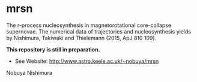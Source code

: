 # mrsn
The r-process nucleosynthesis in magnetorotational core-collapse supernovae. The numerical data of trajectories and nucleosynthesis yields by Nishimura, Takiwaki and Thielemann (2015, ApJ 810 109).

**This repository is still in preparation.**

- See Website: http://www.astro.keele.ac.uk/~nobuya/mrsn

Nobuya Nishimura
